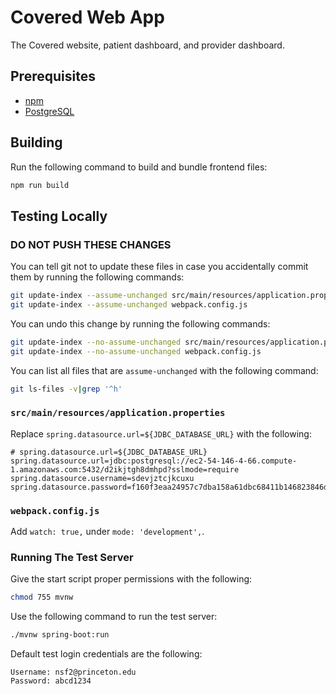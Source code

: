 # Covered Web App

The Covered website, patient dashboard, and provider dashboard.

## Prerequisites

* [npm](https://www.npmjs.com/get-npm)
* [PostgreSQL](https://www.postgresql.org/download/)

## Building

Run the following command to build and bundle frontend files:

```bash
npm run build
```

## Testing Locally

### DO NOT PUSH THESE CHANGES

You can tell git not to update these files in case you accidentally commit them
by running the following commands:

```bash
git update-index --assume-unchanged src/main/resources/application.properties
git update-index --assume-unchanged webpack.config.js
```

You can undo this change by running the following commands:

```bash
git update-index --no-assume-unchanged src/main/resources/application.properties
git update-index --no-assume-unchanged webpack.config.js
```

You can list all files that are `assume-unchanged` with the following command:

```bash
git ls-files -v|grep '^h'
```

### `src/main/resources/application.properties`

Replace `spring.datasource.url=${JDBC_DATABASE_URL}` with the following:

```properties
# spring.datasource.url=${JDBC_DATABASE_URL}
spring.datasource.url=jdbc:postgresql://ec2-54-146-4-66.compute-1.amazonaws.com:5432/d2ikjtgh8dmhpd?sslmode=require
spring.datasource.username=sdevjztcjkcuxu
spring.datasource.password=f160f3eaa24957c7dba158a61dbc68411b146823846d32a15defe63990ac82ee
```

### `webpack.config.js`

Add `watch: true,` under `mode: 'development',`.

### Running The Test Server

Give the start script proper permissions with the following:

```bash
chmod 755 mvnw
```

Use the following command to run the test server:

```bash
./mvnw spring-boot:run
```

Default test login credentials are the following:

```properties
Username: nsf2@princeton.edu
Password: abcd1234
```
